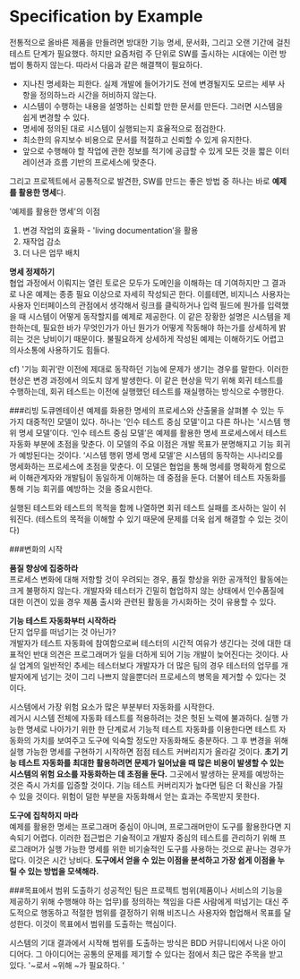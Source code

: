 # Specification by Example

전통적으로 올바른 제품을 만들려면 방대한 기능 명세, 문서화, 그리고 오랜 기간에 걸친 테스트 단계가 필요했다. 하지만 요즘처럼 주 단위로 SW를 출시하는 시대에는 이런 방법이 통하지 않는다. 따라서 다음과 같은 해결책이 필요하다. 

- 지나친 명세화는 피한다. 실제 개발에 들어가기도 전에 변경될지도 모르는 세부 사항을 정의하느라 시간을 허비하지 않는다.
- 시스템이 수행하는 내용을 설명하는 신뢰할 만한 문서를 만든다. 그러면 시스템을 쉽게 변경할 수 있다.
- 명세에 정의된 대로 시스템이 실행되는지 효율적으로 점검한다. 
- 최소한의 유지보수 비용으로 문서를 적절하고 신뢰할 수 있게 유지한다. 
- 앞으로 수행해야 할 작업에 관한 정보를 적기에 공급할 수 있게 모든 것을 짧은 이터레이션과 흐름 기반의 프로세스에 맞춘다. 

그리고 프로젝트에서 공통적으로 발견한, SW를 만드는 좋은 방법 중 하나는 바로 **예제를 활용한 명세**다. 

'예제를 활용한 명세'의 이점 <br>
1. 변경 작업의 효율화 - 'living documentation’을 활용
2. 재작업 감소
3. 더 나은 업무 배치


**명세 정제하기** <br>
협업 과정에서 이뤄지는 열린 토로은 모두가 도메인을 이해하는 데 기여하지만 그 결과로 나온 예제는 종종 필요 이상으로 자세히 작성되곤 한다. 이를테면, 비지니스 사용자는 사용자 인터페이스의 관점에서 생각해서 링크를 클릭하거나 입력 필드에 뭔가를 입력했을 때 시스템이 어떻게 동작할지를 예제로 제공한다. 이 같은 장황한 설명은 시스템을 제한하는데, 필요한 바가 무엇인가가 아닌 뭔가가 어떻게 작동해야 하는가를 상세하게 밝히는 것은 낭비이기 때문이다. 불필요하게 상세하게 작성된 예제는 이해하기도 어렵고 의사소통에 사용하기도 힘들다. <br>

cf) '기능 회귀’란 이전에 제대로 동작하던 기능에 문제가 생기는 경우를 말한다. 이러한 현상은 변경 과정에서 의도치 않게 발생한다. 이 같은 현상을 막기 위해 회귀 테스트를 수행하는데, 회귀 테스트는 이전에 실행했던 테스트를 재실행하는 방식으로 수행한다.<br>

###리빙 도큐멘테이션
예제를 화용한 명세의 프로세스와 산출물을 살펴볼 수 있는 두 가지 대중적인 모델이 있다. 하나는 '인수 테스트 중심 모델'이고 다른 하나는 '시스템 행위 명세 모델’이다. ‘인수 테스트 중심 모델’은 예제를 활용한 명세 프로세스에서 테스트 자동화 부분에 초점을 맞춘다. 이 모델의 주요 이점은 개발 목표가 분명해지고 기능 회귀가 예방된다는 것이다. ‘시스템 행위 명세 명세 모델’은 시스템의 동작하는 시나리오를 명세화하는 프로세스에 초점을 맞춘다. 이 모델은 협업을 통해 명세를 명확하게 함으로써 이해관계자와 개발팀이 동일하게 이해하는 데 중점을 둔다. 더불어 테스트 자동화를 통해 기능 회귀를 예방하는 것을 중요시한다. <br>

실행된 테스트와 테스트의 목적을 함께 나열하면 회귀 테스트 실패를 조사하는 일이 쉬워진다. (테스트의 목적을 이해할 수 있기 때문에 문제를 더욱 쉽게 해결할 수 있는 것이다)  <br>

###변화의 시작

**품질 향상에 집중하라**<br>
프로세스 변화에 대해 저항할 것이 우려되는 경우, 품질 향상을 위한 공개적인 활동에는 크게 불평하지 않는다. 개발자와 테스터가 긴밀히 협업하지 않는 상태에서 인수품질에 대한 이견이 있을 경우 제품 출시와 관련된 활동을 가시화하는 것이 유용할 수 있다. 

**기능 테스트 자동화부터 시작하라**<br>
단지 업무를 떠넘기는 것 아닌가? <br>
개발자가 테스트 자동화에 참여함으로써 테스터의 시간적 여유가 생긴다는 것에 대한 대표적인 반대 의견은 프로그래머가 일을 더하게 되어 기능 개발이 늦어진다는 것이다. 사실 업계의 일반적인 추세는 테스터보다 개발자가 더 많은 팀의 경우 테스터의 업무를 개발자에게 넘기는 것이 그리 나쁘지 않을뿐더러 프로세스의 병목을 제거할 수 있다는 것이다. <br>

시스템에서 가장 위험 요소가 많은 부분부터 자동화를 시작한다.<br>
레거시 시스템 전체에 자동화 테스트를 적용하려는 것은 헛된 노력에 불과하다. 실행 가능한 명세로 나아가기 위한 한 단계로서 기능적 테스트 자동화를 이용한다면 테스트 자동화의 가치를 보여주고 도구에 익숙할 정도만 자동화해도 충분하다. 그 후 변경을 위해 실행 가능한 명세를 구현하기 시작하면 점점 테스트 커버리지가 올라갈 것이다. **초기 기능 테스트 자동화를 최대한 활용하려면 문제가 일어났을 때 많은 비용이 발생할 수 있는 시스템의 위험 요소를 자동화하는 데 초점을 둔다.** 그곳에서 발생하는 문제를 예방하는 것은 즉시 가치를 입증할 것이다. 기능 테스트 커버리지가 높다면 팀은 더 확신을 가질 수 있을 것이다. 위험이 덜한 부분을 자동화해서 얻는 효과는 주목받지 못한다. <br>

**도구에 집착하지 마라**<br>
예제를 활용한 명세는 프로그래머 중심이 아니며, 프로그래머만이 도구를 활용한다면 지속되기 어렵다. 이러한 접근법은 기술적이고 개발자 중심의 테스트를 관리하기 위해 프로그래머가 실행 가능한 명세를 위한 비기술적인 도구를 사용하는 것으로 끝나는 경우가 많다. 이것은 시간 낭비다. **도구에서 얻을 수 있는 이점을 분석하고 가장 쉽게 이점을 누릴 수 있는 방법을 모색해라.** 

###목표에서 범위 도출하기 
성공적인 팀은 프로젝트 범위(제품이나 서비스의 기능을 제공하기 위해 수행해야 하는 업무)를 정의하는 책임을 다른 사람에게 떠넘기는 대신 주도적으로 행동하고 적절한 범위를 결정하기 위해 비즈니스 사용자와 협업해서 목표를 달성한다. 이것이 목표에서 범위를 도출하는 핵심이다. <br>

시스템의 기대 결과에서 시작해 범위를 도출하는 방식은 BDD 커뮤니티에서 나온 아이디어다. 그 아이디어는 공통의 문제를 제기할 수 있다는 점에서 최근 많은 주목을 받고 있다. '~로서 ~위해 ~가 필요하다. '
